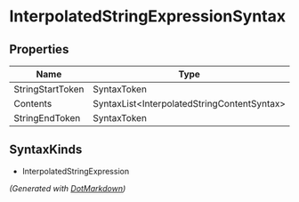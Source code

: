 # InterpolatedStringExpressionSyntax

## Properties

| Name             | Type                                         |
| ---------------- | -------------------------------------------- |
| StringStartToken | SyntaxToken                                  |
| Contents         | SyntaxList\<InterpolatedStringContentSyntax> |
| StringEndToken   | SyntaxToken                                  |

## SyntaxKinds

* InterpolatedStringExpression

*\(Generated with [DotMarkdown](http://github.com/JosefPihrt/DotMarkdown)\)*